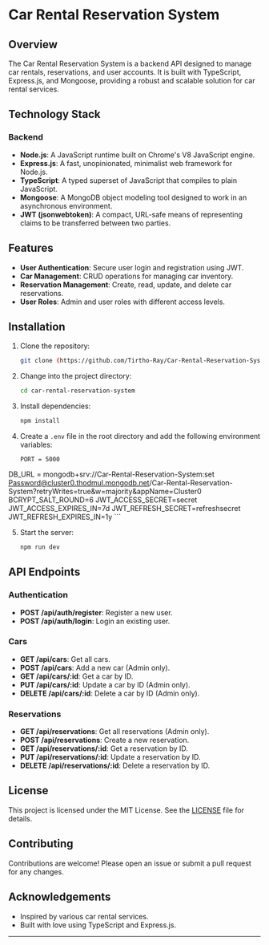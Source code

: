 # Car Rental Reservation System

## Overview

The Car Rental Reservation System is a backend API designed to manage car rentals, reservations, and user accounts. It is built with TypeScript, Express.js, and Mongoose, providing a robust and scalable solution for car rental services.

## Technology Stack

### Backend
- **Node.js**: A JavaScript runtime built on Chrome's V8 JavaScript engine.
- **Express.js**: A fast, unopinionated, minimalist web framework for Node.js.
- **TypeScript**: A typed superset of JavaScript that compiles to plain JavaScript.
- **Mongoose**: A MongoDB object modeling tool designed to work in an asynchronous environment.
- **JWT (jsonwebtoken)**: A compact, URL-safe means of representing claims to be transferred between two parties.

## Features
- **User Authentication**: Secure user login and registration using JWT.
- **Car Management**: CRUD operations for managing car inventory.
- **Reservation Management**: Create, read, update, and delete car reservations.
- **User Roles**: Admin and user roles with different access levels.

## Installation

1. Clone the repository:
    ```bash
    git clone (https://github.com/Tirtho-Ray/Car-Rental-Reservation-System-backend/tree/main)
    ```

2. Change into the project directory:
    ```bash
    cd car-rental-reservation-system
    ```

3. Install dependencies:
    ```bash
    npm install
    ```

4. Create a `.env` file in the root directory and add the following environment variables:
    ```env
   PORT = 5000
DB_URL = mongodb+srv://Car-Rental-Reservation-System:set Password@cluster0.thodmul.mongodb.net/Car-Rental-Reservation-System?retryWrites=true&w=majority&appName=Cluster0
BCRYPT_SALT_ROUND=6
JWT_ACCESS_SECRET=secret
JWT_ACCESS_EXPIRES_IN=7d
JWT_REFRESH_SECRET=refreshsecret
JWT_REFRESH_EXPIRES_IN=1y
    ```

5. Start the server:
    ```bash
    npm run dev
    ```

## API Endpoints

### Authentication
- **POST /api/auth/register**: Register a new user.
- **POST /api/auth/login**: Login an existing user.

### Cars
- **GET /api/cars**: Get all cars.
- **POST /api/cars**: Add a new car (Admin only).
- **GET /api/cars/:id**: Get a car by ID.
- **PUT /api/cars/:id**: Update a car by ID (Admin only).
- **DELETE /api/cars/:id**: Delete a car by ID (Admin only).

### Reservations
- **GET /api/reservations**: Get all reservations (Admin only).
- **POST /api/reservations**: Create a new reservation.
- **GET /api/reservations/:id**: Get a reservation by ID.
- **PUT /api/reservations/:id**: Update a reservation by ID.
- **DELETE /api/reservations/:id**: Delete a reservation by ID.

## License

This project is licensed under the MIT License. See the [LICENSE](LICENSE) file for details.

## Contributing

Contributions are welcome! Please open an issue or submit a pull request for any changes.

## Acknowledgements

- Inspired by various car rental services.
- Built with love using TypeScript and Express.js.

---


